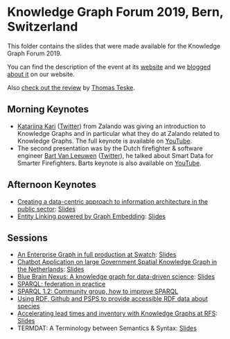 # Knowledge Graph Forum 2019, Bern, Switzerland

This folder contains the slides that were made available for the Knowledge Graph Forum 2019.

You can find the description of the event at its [website](https://dinacon.ch/knowledge-graph-forum-2019/) and we [blogged about it](https://zazuko.com/blog/knowledge-graph-forum-2019/) on our website.

Also [check out the review]( https://www.linkedin.com/pulse/1st-knowledge-graph-forum-2019-thomas-teske/) by [Thomas Teske](https://twitter.com/ThomasTeskeOrcl/).

## Morning Keynotes

- [Katariina Kari](https://dinacon.ch/speakers/katariina-kari/) ([Twitter](https://twitter.com/katsi111)) from Zalando was giving an introduction to Knowledge Graphs and in particular what they do at Zalando related to Knowledge Graphs. The full keynote is available on [YouTube](https://www.youtube.com/watch?v=QkgAFKL26Vg). 
- The second presentation was by the Dutch firefighter & software engineer [Bart Van Leeuwen](https://dinacon.ch/speakers/bart-van-leeuwen/) ([Twitter](https://twitter.com/semanticfire)), he talked about Smart Data for Smarter Firefighters. Barts keynote is also available on [YouTube](https://www.youtube.com/watch?v=y8sQBCS5_6s).

## Afternoon Keynotes

- [Creating a data-centric approach to information architecture in the public sector](https://dinacon.ch/sessions/session/creating-a-data-centric-approach-to-information-architecture-in-the-public-sector/): [Slides](Information-Architecture-Public-Sector.pdf)
- [Entity Linking powered by Graph Embedding](https://dinacon.ch/sessions/session/entity-linking-powered-by-graph-embedding/): [Slides](Entity-Linking-Graph-Embedding.pdf)

## Sessions

- [An Enterprise Graph in full production at Swatch](https://dinacon.ch/sessions/session/an-enterprise-graph-in-full-production-at-swatch/): [Slides](Enterprise-KG-Swatch.pdf)
- [Chatbot Application on large Government Spatial Knowledge Graph in the Netherlands](https://dinacon.ch/sessions/session/chatbot-application-on-large-government-spatial-knowledge-graph-in-the-netherlands/): [Slides](Chatbot-Gov-Spatial-KG.pdf)
- [Blue Brain Nexus: A knowledge graph for data-driven science](https://dinacon.ch/sessions/session/blue-brain-nexus-a-knowledge-graph-for-data-driven-science/): [Slides](https://www.slideshare.net/secret/IUGb05EqyU2Olb)
- [SPARQL: federation in practice](https://dinacon.ch/sessions/session/sparql-federation-in-practice/)
- [SPARQL 1.2: Community group, how to improve SPARQL](https://dinacon.ch/sessions/session/sparql-1-2-community-group-how-to-improve-sparql/)
- [Using RDF, Github and PSPS to provide accessible RDF data about species](https://dinacon.ch/sessions/session/using-rdf-github-and-psps-to-provide-accessible-rdf-data-about-species/)
- [Accelerating lead times and inventory with Knowledge Graphs at RFS](https://dinacon.ch/sessions/session/accelerating-lead-times-and-inventory-with-knowledge-graphs-at-rfs/): [Slides](Accelerating-Lead-Times-Inventory-Nokia-RFS.pdf)
- TERMDAT: A Terminology between Semantics & Syntax: [Slides](https://die.wissens.in.gen.ieu.re/conventus/oratio/2019-10-18.bern.knowledge-graph-forum/index.html)

